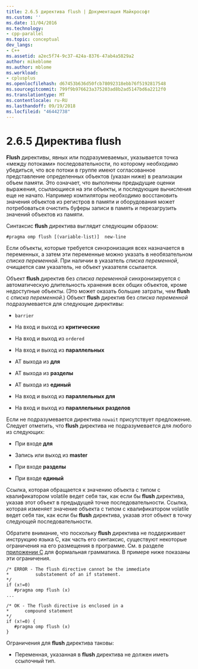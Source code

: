 ```yaml
---
title: 2.6.5 директива flush | Документация Майкрософт
ms.custom: ''
ms.date: 11/04/2016
ms.technology:
- cpp-parallel
ms.topic: conceptual
dev_langs:
- C++
ms.assetid: a2ec5f74-9c37-424a-8376-47ab4a5829a2
author: mikeblome
ms.author: mblome
ms.workload:
- cplusplus
ms.openlocfilehash: d67453b636d50fcb78092318ebb76f5192817548
ms.sourcegitcommit: 799f9b976623a375203ad8b2ad5147bd6a2212f0
ms.translationtype: MT
ms.contentlocale: ru-RU
ms.lasthandoff: 09/19/2018
ms.locfileid: "46442738"
---
```

# <a name="265-flush-directive"></a>2.6.5 Директива flush

**Flush** директивы, явных или подразумеваемых, указывается точка «между потоками» последовательности, по которому необходимо убедиться, что все потоки в группе имеют согласованное представление определенных объектов (указан ниже) в реализации объем памяти. Это означает, что выполнены предыдущие оценки выражения, ссылающиеся на эти объекты, и последующие вычисления еще не начато. Например компиляторы необходимо восстановить значения объектов из регистров в памяти и оборудования может потребоваться очистить буферы записи в память и перезагрузить значений объектов из памяти.

Синтаксис **flush** директива выглядит следующим образом:

```
#pragma omp flush [(variable-list)]  new-line
```

Если объекты, которые требуется синхронизация всех назначается в переменных, а затем эти переменные можно указать в необязательном *списка переменной*. При наличии в указатель *списка переменной*, очищается сам указатель, не объект указателя ссылается.

Объект **flush** директив без *списка переменной* синхронизируется с автоматическую длительность хранения всех общих объектов, кроме недоступные объекты. (Это может оказать большие затраты, чем **flush** с *списка переменной*.) Объект **flush** директив без *списка переменной* подразумевается для следующие директивы:

- `barrier`

- На вход и выход из **критические**

- На вход и выход из `ordered`

- На вход и выход из **параллельных**

- AT выхода из **для**

- AT выхода из **разделы**

- AT выхода из **единый**

- На вход и выход из **параллельных для**

- На вход и выход из **параллельных разделов**

Если не подразумевается директива `nowait` присутствует предложение. Следует отметить, что **flush** директива не подразумевается для любого из следующих:

- При входе **для**

- Запись или выход из **master**

- При входе **разделы**

- При входе **единый**

Ссылка, которая обращается к значению объекта с типом с квалификатором volatile ведет себя так, как если бы **flush** директива, указав этот объект в предыдущей точке последовательности. Ссылка, которая изменяет значение объекта с типом с квалификатором volatile ведет себя так, как если бы **flush** директива, указав этот объект в точку следующей последовательности.

Обратите внимание, что поскольку **flush** директива не поддерживает инструкцию языка C, как часть его синтаксис, существуют некоторые ограничения на его размещения в программе. См. в разделе [приложении C](../../parallel/openmp/c-openmp-c-and-cpp-grammar.md) для формальная грамматика. В примере ниже показаны эти ограничения.

```
/* ERROR - The flush directive cannot be the immediate
*          substatement of an if statement.
*/
if (x!=0)
   #pragma omp flush (x)
...

/* OK - The flush directive is enclosed in a
*      compound statement
*/
if (x!=0) {
   #pragma omp flush (x)
}
```

Ограничения для **flush** директива таковы:

- Переменная, указанная в **flush** директива не должен иметь ссылочный тип.